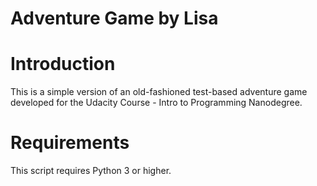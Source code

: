 # Adventure Game by Lisa

# Introduction
This is a simple version of an old-fashioned test-based adventure game developed for the Udacity Course - Intro to Programming Nanodegree.

# Requirements
This script requires Python 3 or higher.
